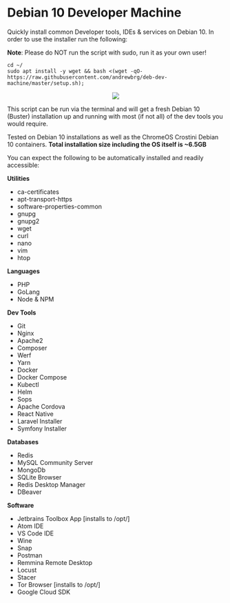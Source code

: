# Debian 10 Developer Machine
Quickly install common Developer tools, IDEs &amp; services on Debian 10. In order to use the installer run the following:

__Note__: Please do NOT run the script with sudo, run it as your own user!

```
cd ~/
sudo apt install -y wget && bash <(wget -qO- https://raw.githubusercontent.com/andrewbrg/deb-dev-machine/master/setup.sh);
```

<p align="center">
  <img src="https://i.ibb.co/FmTqMVN/Screenshot-2021-06-17-21-12-09.png" />
</p>

This script can be run via the terminal and will get a fresh Debian 10 (Buster) installation up and running with most (if not all) of the dev tools you would require.

Tested on Debian 10 installations as well as the ChromeOS Crostini Debian 10 containers. **Total installation size including the OS itself is ~6.5GB**

You can expect the following to be automatically installed and readily accessible:

**Utilities**
- ca-certificates
- apt-transport-https
- software-properties-common
- gnupg
- gnupg2
- wget
- curl
- nano
- vim
- htop

**Languages**
- PHP
- GoLang
- Node & NPM

**Dev Tools**
- Git
- Nginx
- Apache2
- Composer
- Werf
- Yarn
- Docker
- Docker Compose
- Kubectl
- Helm
- Sops
- Apache Cordova
- React Native
- Laravel Installer
- Symfony Installer

**Databases**
- Redis
- MySQL Community Server
- MongoDb
- SQLite Browser
- Redis Desktop Manager
- DBeaver

**Software**
- Jetbrains Toolbox App [installs to /opt/]
- Atom IDE
- VS Code IDE
- Wine
- Snap
- Postman
- Remmina Remote Desktop
- Locust
- Stacer
- Tor Browser [installs to /opt/]
- Google Cloud SDK
